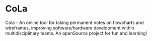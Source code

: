 CoLa
====

Cola - An online tool for taking permanent notes on flowcharts and wireframes, improving software/hardware development within multidisciplinary teams. An openSource project for fun and learning!